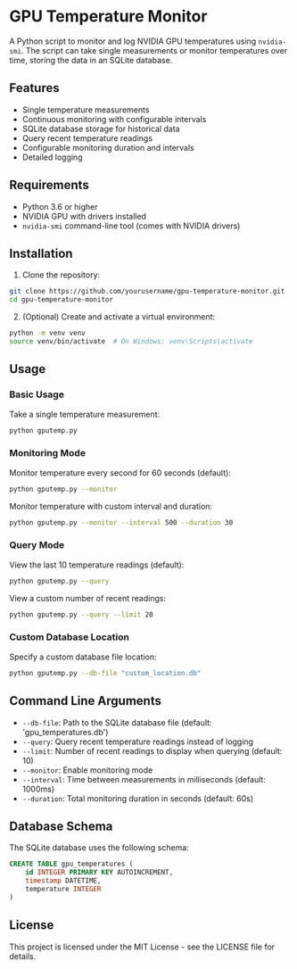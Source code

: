 # GPU Temperature Monitor

A Python script to monitor and log NVIDIA GPU temperatures using `nvidia-smi`. The script can take single measurements or monitor temperatures over time, storing the data in an SQLite database.

## Features

- Single temperature measurements
- Continuous monitoring with configurable intervals
- SQLite database storage for historical data
- Query recent temperature readings
- Configurable monitoring duration and intervals
- Detailed logging

## Requirements

- Python 3.6 or higher
- NVIDIA GPU with drivers installed
- `nvidia-smi` command-line tool (comes with NVIDIA drivers)

## Installation

1. Clone the repository:
```bash
git clone https://github.com/yourusername/gpu-temperature-monitor.git
cd gpu-temperature-monitor
```

2. (Optional) Create and activate a virtual environment:
```bash
python -m venv venv
source venv/bin/activate  # On Windows: venv\Scripts\activate
```

## Usage

### Basic Usage

Take a single temperature measurement:
```bash
python gputemp.py
```

### Monitoring Mode

Monitor temperature every second for 60 seconds (default):
```bash
python gputemp.py --monitor
```

Monitor temperature with custom interval and duration:
```bash
python gputemp.py --monitor --interval 500 --duration 30
```

### Query Mode

View the last 10 temperature readings (default):
```bash
python gputemp.py --query
```

View a custom number of recent readings:
```bash
python gputemp.py --query --limit 20
```

### Custom Database Location

Specify a custom database file location:
```bash
python gputemp.py --db-file "custom_location.db"
```

## Command Line Arguments

- `--db-file`: Path to the SQLite database file (default: 'gpu_temperatures.db')
- `--query`: Query recent temperature readings instead of logging
- `--limit`: Number of recent readings to display when querying (default: 10)
- `--monitor`: Enable monitoring mode
- `--interval`: Time between measurements in milliseconds (default: 1000ms)
- `--duration`: Total monitoring duration in seconds (default: 60s)

## Database Schema

The SQLite database uses the following schema:
```sql
CREATE TABLE gpu_temperatures (
    id INTEGER PRIMARY KEY AUTOINCREMENT,
    timestamp DATETIME,
    temperature INTEGER
)
```

## License

This project is licensed under the MIT License - see the LICENSE file for details.

